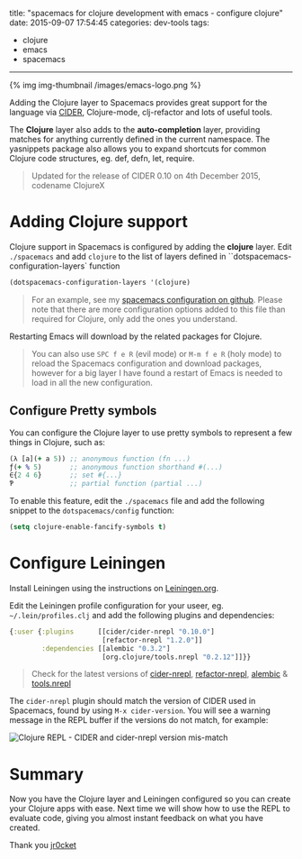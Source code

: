 title: "spacemacs for clojure development with emacs - configure clojure"
date: 2015-09-07 17:54:45
categories: dev-tools
tags:
- clojure
- emacs
- spacemacs
---

{% img img-thumbnail /images/emacs-logo.png %}

Adding the Clojure layer to Spacemacs provides great support for the language via [CIDER](https://github.com/clojure-emacs/cider), Clojure-mode, clj-refactor and lots of useful tools.

The **Clojure** layer also adds to the **auto-completion** layer, providing matches for anything currently defined in the current namespace.  The yasnippets package also allows you to expand shortcuts for common Clojure code structures, eg. def, defn, let, require.

> Updated for the release of CIDER 0.10 on 4th December 2015, codename ClojureX

<!-- more -->

# Adding Clojure support

Clojure support in Spacemacs is configured by adding the **clojure** layer.  Edit `./spacemacs` and add `clojure` to the list of layers defined in ``dotspacemacs-configuration-layers` function

```lisp
(dotspacemacs-configuration-layers '(clojure)
```

> For an example, see my [spacemacs configuration on github](https://github.com/jr0cket/spacemacs-config). Please note that there are more configuration options added to this file than required for Clojure, only add the ones you understand.

Restarting Emacs will download by the related packages for Clojure.

> You can also use `SPC f e R` (evil mode) or `M-m f e R` (holy mode) to reload the Spacemacs configuration and download packages, however for a big layer I have found a restart of Emacs is needed to load in all the new configuration.


## Configure Pretty symbols

You can configure the Clojure layer to use pretty symbols to represent a few things in Clojure, such as:

```clojure
(λ [a](+ a 5)) ;; anonymous function (fn ...)
ƒ(+ % 5)       ;; anonymous function shorthand #(...)
∈{2 4 6}       ;; set #{...}
Ƥ              ;; partial function (partial ...)
```

To enable this feature, edit the `./spacemacs` file and add the following snippet to the `dotspacemacs/config` function:

```lisp
(setq clojure-enable-fancify-symbols t)
```

# Configure Leiningen

Install Leiningen using the instructions on [Leiningen.org](http://leiningen.org).

Edit the Leiningen profile configuration for your useer, eg. `~/.lein/profiles.clj` and add the following plugins and dependencies:

```clojure
{:user {:plugins      [[cider/cider-nrepl "0.10.0"]
                       [refactor-nrepl "1.2.0"]]
        :dependencies [[alembic "0.3.2"]
                       [org.clojure/tools.nrepl "0.2.12"]]}}
```

> Check for the latest versions of [cider-nrepl](https://clojars.org/cider/cider-nrepl), [refactor-nrepl](https://clojars.org/refactor-nrepl), [alembic](https://clojars.org/alembic) & [tools.nrepl](https://github.com/clojure/tools.nrepl)

The `cider-nrepl` plugin should match the version of CIDER used in Spacemacs, found by using  `M-x cider-version`. You will see a warning message in the REPL buffer if the versions do not match, for example:

![Clojure REPL - CIDER and cider-nrepl version mis-match](/images/spacemacs-cider-nrepl-mismatch.png)

# Summary

Now you have the Clojure layer and Leiningen configured so you can create your Clojure apps with ease.  Next time we will show how to use the REPL to evaluate code, giving you almost instant feedback on what you have created.

Thank you
[jr0cket](https://twitter.com/jr0cket)
